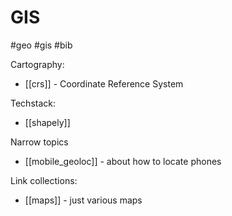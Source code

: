 # GIS

#geo #gis #bib

Cartography: 
* [[crs]] - Coordinate Reference System

Techstack:
* [[shapely]]

Narrow topics
* [[mobile_geoloc]] - about how to locate phones

Link collections:
* [[maps]] - just various maps